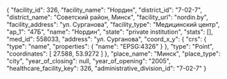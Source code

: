 {
    "facility_id": 326,
    "facility_name": "Нордин",
    "district_id": "7-02-7",
    "district_name": "Советский район, Минск",
    "facility_url": "nordin.by",
    "facility_address": "ул. Сурганова",
    "facility_type": "Медицинский центр",
    "ap_1": "47Б",
    "name": "Нордин",
    "state": "private institution",
    "stats": [],
    "med_id": 558033,
    "address": "ул. Сурганова",
    "coord_x_y": {
        "crs": {
            "type": "name",
            "properties": {
                "name": "EPSG:4326"
            }
        },
        "type": "Point",
        "coordinates": [
            27.588,
            53.9272
        ]
    },
    "place_name": "Минск",
    "place_type": "city",
    "year_of_closing": null,
    "year_of_opening": "2005",
    "healthcare_facility_key": 326,
    "administrative_division_id": "7-02-7"
}